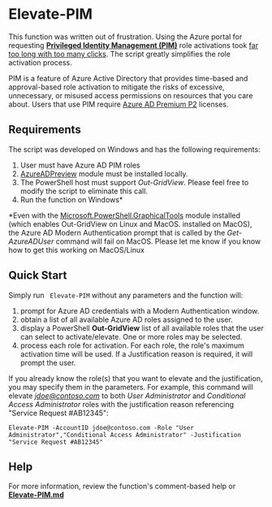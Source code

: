 # Elevate-PIM
This function was written out of frustration. Using the Azure portal for requesting [**Privileged Identity Management (PIM)**](https://docs.microsoft.com/en-us/azure/active-directory/privileged-identity-management/pim-configure) role activations took [far too long with too many clicks](https://docs.microsoft.com/en-us/azure/active-directory/privileged-identity-management/pim-how-to-activate-role?tabs=new).  The script greatly simplifies the role activation process.

PIM is a feature of Azure Active Directory that provides time-based and approval-based role activation to mitigate the risks of excessive, unnecessary, or misused access permissions on resources that you care about.  Users that use PIM require [Azure AD Premium P2](https://docs.microsoft.com/en-us/azure/active-directory/privileged-identity-management/pim-configure#license-requirements) licenses.

## Requirements
The script was developed on Windows and has the following requirements:
1. User must have Azure AD PIM roles
2. [AzureADPreview](https://docs.microsoft.com/en-us/powershell/azure/active-directory/install-adv2?view=azureadps-2.0) module must be installed locally.
3. The PowerShell host must support *Out-GridView*.  Please feel free to modify the script to eliminate this call.
4. Run the function on Windows*

*Even with the [Microsoft.PowerShell.GraphicalTools](https://devblogs.microsoft.com/powershell/out-gridview-returns/) module installed (which enables Out-GridView on Linux and MacOS. installed on MacOS), the Azure AD Modern Authentication prompt that is called by the *Get-AzureADUser* command will fail on MacOS.  Please let me know if you know how to get this working on MacOS/Linux


## Quick Start
Simply run ``` Elevate-PIM``` without any parameters and the function will:
1. prompt for Azure AD credentials with a Modern Authentication window.
2. obtain a list of all available Azure AD roles assigned to the user.
3. display a PowerShell **Out-GridView** list of all available roles that the user can select to activate/elevate.  One or more roles may be selected.
4. process each role for activation.  For each role, the role's maximum activation time will be used.  If a Justification reason is required, it will prompt the user.

If you already know the role(s) that you want to elevate and the justification, you may specify them in the parameters.  For example, this command will elevate *jdoe@contoso.com* to both *User Administrator* and *Conditional Access Administrator* roles with the justification reason referencing "Service Request #AB12345":

    Elevate-PIM -AccountID jdoe@contoso.com -Role "User Administrator","Conditional Access Administrator" -Justification "Service Request #AB12345"

## Help
For more information, review the function's comment-based help or [**Elevate-PIM.md**](./_OnlineHelp/a/Elevate-PIM.md)



